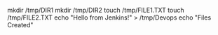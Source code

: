 mkdir /tmp/DIR1
mkdir /tmp/DIR2
touch /tmp/FILE1.TXT
touch /tmp/FILE2.TXT
echo "Hello from Jenkins!" > /tmp/Devops
echo "Files Created"

